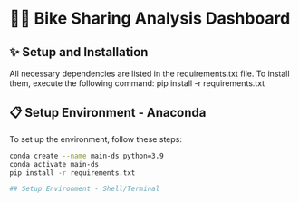 # 🚴‍♂️ Bike Sharing Analysis Dashboard

## ✨ Setup and Installation
All necessary dependencies are listed in the requirements.txt file. To install them, execute the following command:
pip install -r requirements.txt

## 📋 Setup Environment - Anaconda
To set up the environment, follow these steps:
```bash
conda create --name main-ds python=3.9
conda activate main-ds
pip install -r requirements.txt

## Setup Environment - Shell/Terminal
